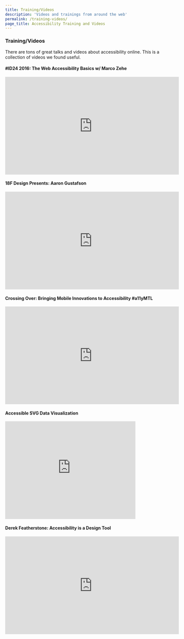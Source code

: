 ```yaml
---
title: Training/Videos
description: 'Videos and trainings from around the web'
permalink: /training-videos/
page_title: Accessibility Training and Videos
---
```


### Training/Videos

There are tons of great talks and videos about accessibility online. This is a collection of videos we found useful. 

#### #ID24 2016: The Web Accessibility Basics w/ Marco Zehe

<iframe width="560" height="315" src="https://www.youtube.com/embed/zngSYz3pYl4?list=PL95LOQw9SLWxmcZtzBiFuT9HAJKFJnl2n" frameborder="0" allowfullscreen></iframe>

#### 18F Design Presents: Aaron Gustafson

<iframe width="560" height="315" src="https://www.youtube.com/embed/Fu1L34TLUHM" frameborder="0" allowfullscreen></iframe>

#### Crossing Over: Bringing Mobile Innovations to Accessibility #a11yMTL

<iframe width="560" height="315" src="https://www.youtube.com/embed/ZW0j7ehtw2Q" frameborder="0" allowfullscreen></iframe>

#### Accessible SVG Data Visualization

<iframe width="420" height="315" src="https://www.youtube.com/embed/W1VUr544i84" frameborder="0" allowfullscreen></iframe>

#### Derek Featherstone: Accessibility is a Design Tool

<iframe width="560" height="315" src="https://www.youtube.com/embed/LeWAnR4JPM0" frameborder="0" allowfullscreen></iframe>

